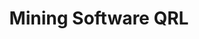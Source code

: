 ---
id: mining-software
title: Mining Software QRL
hide_title: false
hide_table_of_contents: false
sidebar_label: Mining Software QRL
sidebar_position: 4
pagination_label: Mining Software QRL
custom_edit_url: https://github.com/theqrl/documentation/edit/main/docs/
description: Mining QRL
keywords:
  - docs
  - mining
image: /assets/img/icons/yellow.png

---